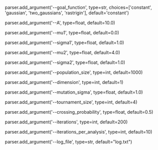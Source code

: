 parser.add_argument('--goal_function', type=str, choices=['constant', 'gaussian', 'two_gaussians', 'rastrigin'], default='constant')

parser.add_argument('--A', type=float, default=10.0)

parser.add_argument('--mu1', type=float, default=0.0)

parser.add_argument('--sigma1', type=float, default=1.0)

parser.add_argument('--mu2', type=float, default=4.0)

parser.add_argument('--sigma2', type=float, default=1.0)

parser.add_argument('--population_size', type=int, default=1000)

parser.add_argument('--dimension', type=int, default=1)

parser.add_argument('--mutation_sigma', type=float, default=1.0)

parser.add_argument('--tournament_size', type=int, default=4)

parser.add_argument('--crossing_probability', type=float, default=0.5)

parser.add_argument('--iterations', type=int, default=200)

parser.add_argument('--iterations_per_analysis', type=int, default=10)

parser.add_argument('--log_file', type=str, default="log.txt")
